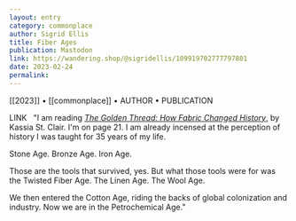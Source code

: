 ```yaml
---
layout: entry
category: commonplace
author: Sigrid Ellis
title: Fiber Ages
publication: Mastodon
link: https://wandering.shop/@sigridellis/109919702777797801
date: 2023-02-24
permalink:
---
```


[[2023]] • [[commonplace]] • AUTHOR • PUBLICATION

LINK
 
"I am reading [*The Golden Thread: How Fabric Changed History*](https://books.google.ca/books/about/The_Golden_Thread_How_Fabric_Changed_His.html?id=VweLDwAAQBAJ), by Kassia St. Clair. I'm on page 21. I am already incensed at the perception of history I was taught for 35 years of my life.

Stone Age. Bronze Age. Iron Age.

Those are the tools that survived, yes. But what those tools were for was the Twisted Fiber Age. The Linen Age. The Wool Age.

We then entered the Cotton Age, riding the backs of global colonization and industry. Now we are in the Petrochemical Age."

